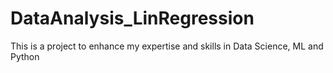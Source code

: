 # DataAnalysis_LinRegression

This is a project to enhance my expertise and skills in Data Science, ML and Python
